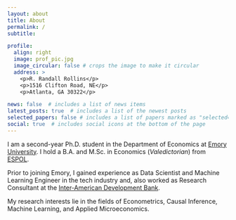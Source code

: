 ```yaml
---
layout: about
title: About
permalink: /
subtitle:

profile:
  align: right
  image: prof_pic.jpg
  image_circular: false # crops the image to make it circular
  address: >
    <p>R. Randall Rollins</p>
    <p>1516 Clifton Road, NE</p>
    <p>Atlanta, GA 30322</p>

news: false  # includes a list of news items
latest_posts: true  # includes a list of the newest posts
selected_papers: false # includes a list of papers marked as "selected={true}"
social: true  # includes social icons at the bottom of the page
---
```


I am a second-year Ph.D. student in the Department of Economics at [Emory University](https://economics.emory.edu/people/grad-students/ortiz-marcelo.html). I hold a B.A. and M.Sc.  in Economics (*Valedictorian*) from [ESPOL](https://www.espol.edu.ec/).

Prior to joining Emory, I gained experience as Data Scientist and Machine Learning Engineer in the tech industry and, also worked as Research Consultant at the [Inter-American Development Bank](https://www.iadb.org/en).

My research interests lie in the fields of Econometrics, Causal Inference, Machine Learning, and Applied Microeconomics.
